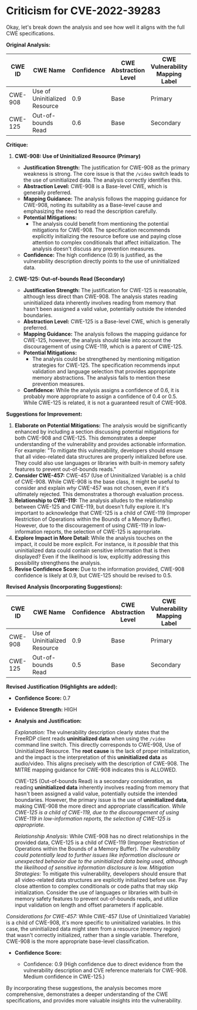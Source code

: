 # Criticism for CVE-2022-39283

Okay, let's break down the analysis and see how well it aligns with the full CWE specifications.

**Original Analysis:**

| CWE ID | CWE Name | Confidence | CWE Abstraction Level | CWE Vulnerability Mapping Label | CWE-Vulnerability Mapping Notes |
|---|---|---|---|---|---|
| CWE-908 | Use of Uninitialized Resource | 0.9 | Base | Primary | Allowed |
| CWE-125 | Out-of-bounds Read | 0.6 | Base | Secondary | Allowed |

**Critique:**

1.  **CWE-908: Use of Uninitialized Resource (Primary)**

    *   **Justification Strength:** The justification for CWE-908 as the primary weakness is strong.  The core issue is that the `/video` switch leads to the use of uninitialized data.  The analysis correctly identifies this.
    *   **Abstraction Level:**  CWE-908 is a Base-level CWE, which is generally preferred.
    *   **Mapping Guidance:**  The analysis follows the mapping guidance for CWE-908, noting its suitability as a Base-level cause and emphasizing the need to read the description carefully.
    *   **Potential Mitigations:**
        *   The analysis could benefit from mentioning the potential mitigations for CWE-908. The specification recommends explicitly initializing the resource before use and paying close attention to complex conditionals that affect initialization. The analysis doesn't discuss any prevention measures.
    *   **Confidence:** The high confidence (0.9) is justified, as the vulnerability description directly points to the use of uninitialized data.

2.  **CWE-125: Out-of-bounds Read (Secondary)**

    *   **Justification Strength:** The justification for CWE-125 is reasonable, although less direct than CWE-908. The analysis states reading uninitialized data inherently involves reading from memory that hasn't been assigned a valid value, potentially outside the intended boundaries.
    *   **Abstraction Level:** CWE-125 is a Base-level CWE, which is generally preferred.
    *   **Mapping Guidance:** The analysis follows the mapping guidance for CWE-125, however, the analysis should take into account the discouragement of using CWE-119, which is a parent of CWE-125.
    *   **Potential Mitigations:**
        *   The analysis could be strengthened by mentioning mitigation strategies for CWE-125. The specification recommends input validation and language selection that provides appropriate memory abstractions. The analysis fails to mention these prevention measures.
    *   **Confidence:** While the analysis assigns a confidence of 0.6, it is probably more appropriate to assign a confidence of 0.4 or 0.5. While CWE-125 is related, it is not a guaranteed result of CWE-908.

**Suggestions for Improvement:**

1.  **Elaborate on Potential Mitigations:**  The analysis would be significantly enhanced by including a section discussing potential mitigations for both CWE-908 and CWE-125. This demonstrates a deeper understanding of the vulnerability and provides actionable information.  For example: "To mitigate this vulnerability, developers should ensure that all video-related data structures are properly initialized before use. They could also use languages or libraries with built-in memory safety features to prevent out-of-bounds reads."
2.  **Consider CWE-457:**  CWE-457 (Use of Uninitialized Variable) is a child of CWE-908. While CWE-908 is the base class, it might be useful to consider and explain *why* CWE-457 was not chosen, even if it's ultimately rejected. This demonstrates a thorough evaluation process.
3.  **Relationship to CWE-119:** The analysis alludes to the relationship between CWE-125 and CWE-119, but doesn't fully explore it.  It's important to acknowledge that CWE-125 is a child of CWE-119 (Improper Restriction of Operations within the Bounds of a Memory Buffer). However, due to the discouragement of using CWE-119 in low-information reports, the selection of CWE-125 is appropriate.
4.  **Explore Impact in More Detail:** While the analysis touches on the impact, it could be more explicit.  For instance, is it *possible* that this uninitialized data could contain sensitive information that is then displayed?  Even if the likelihood is low, explicitly addressing this possibility strengthens the analysis.
5. **Revise Confidence Score:** Due to the information provided, CWE-908 confidence is likely at 0.9, but CWE-125 should be revised to 0.5.

**Revised Analysis (Incorporating Suggestions):**

| CWE ID | CWE Name | Confidence | CWE Abstraction Level | CWE Vulnerability Mapping Label | CWE-Vulnerability Mapping Notes |
|---|---|---|---|---|---|
| CWE-908 | Use of Uninitialized Resource | 0.9 | Base | Primary | Allowed |
| CWE-125 | Out-of-bounds Read | 0.5 | Base | Secondary | Allowed |

**Revised Justification (Highlights are added):**

*   **Confidence Score:** 0.7

*   **Evidence Strength:** HIGH

*   **Analysis and Justification:**

    *Explanation:* The vulnerability description clearly states that the FreeRDP client reads **uninitialized data** when using the `/video` command line switch. This directly corresponds to CWE-908, Use of Uninitialized Resource. The **root cause** is the lack of proper initialization, and the impact is the interpretation of this **uninitialized data** as audio/video. This aligns precisely with the description of CWE-908. The MITRE mapping guidance for CWE-908 indicates this is ALLOWED.

    CWE-125 (Out-of-bounds Read) is a secondary consideration, as reading **uninitialized data** inherently involves reading from memory that hasn't been assigned a valid value, potentially outside the intended boundaries. However, the primary issue is the use of **uninitialized data**, making CWE-908 the more direct and appropriate classification. *While CWE-125 is a child of CWE-119, due to the discouragement of using CWE-119 in low-information reports, the selection of CWE-125 is appropriate.*

    *Relationship Analysis:* While CWE-908 has no direct relationships in the provided data, CWE-125 is a child of CWE-119 (Improper Restriction of Operations within the Bounds of a Memory Buffer). *The vulnerability could potentially lead to further issues like information disclosure or unexpected behavior due to the uninitialized data being used, although the likelihood of sensitive information disclosure is low.*
*Mitigation Strategies:* To mitigate this vulnerability, developers should ensure that all video-related data structures are explicitly initialized before use. Pay close attention to complex conditionals or code paths that may skip initialization. Consider the use of languages or libraries with built-in memory safety features to prevent out-of-bounds reads, and utilize input validation on length and offset parameters if applicable.

*Considerations for CWE-457:* While CWE-457 (Use of Uninitialized Variable) is a child of CWE-908, it's more specific to uninitialized variables. In this case, the uninitialized data might stem from a resource (memory region) that wasn't correctly initialized, rather than a single variable. Therefore, CWE-908 is the more appropriate base-level classification.

*   **Confidence Score:**

    *   Confidence: 0.9 (High confidence due to direct evidence from the vulnerability description and CVE reference materials for CWE-908. Medium confidence in CWE-125.)

By incorporating these suggestions, the analysis becomes more comprehensive, demonstrates a deeper understanding of the CWE specifications, and provides more valuable insights into the vulnerability.